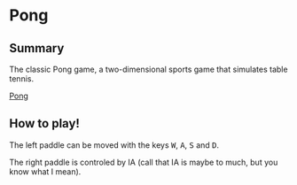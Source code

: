 # Pong
## Summary

The classic Pong game, a two-dimensional sports game that simulates table tennis.

[Pong](https://github.com/oscaralonsob/gdGames/assets/15985902/0a33a190-2f22-4791-a205-6d0d9dc30350?raw=true)

## How to play!

The left paddle can be moved with the keys <kbd>W</kbd>, <kbd>A</kbd>, <kbd>S</kbd> and <kbd>D</kbd>.

The right paddle is controled by IA (call that IA is maybe to much, but you know what I mean).
